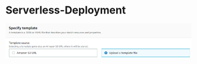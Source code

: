 # Serverless-Deployment

[![resource-group]( https://github.com/1CloudHub/Azure-AKS/blob/master/AWS%20Images/capture-1.png )]()
